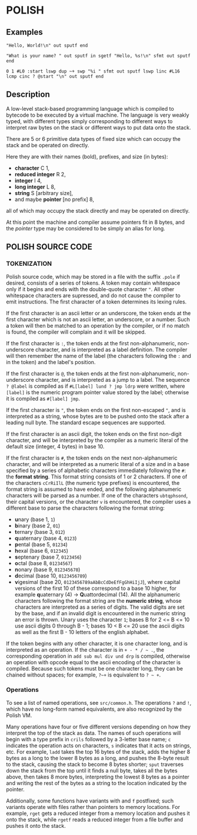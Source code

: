 # POLISH

## Examples

`"Hello, World!\n" out sputf end`

`"What is your name? " out sputf in sgetf
"Hello, %s!\n" sfmt out sputf end`

`0 1 #L0
:start
  lswp dup ~+ swp
  "%i " sfmt out sputf
  lswp linc
  #L16 lcmp cinc
? @start
"\n" out sputf
end`

## Description

A low-level stack-based programming language which is compiled to bytecode
to be executed by a virtual machine. The language is very weakly typed,
with different types simply corresponding to different ways to interpret
raw bytes on the stack or different ways to put data onto the stack.

There are 5 or 6 primitive data types of fixed size which can occupy the stack
and be operated on directly.

Here they are with their names (bold), prefixes, and size (in bytes):
* **character** C 1,
* **reduced integer** R 2,
* **integer** I 4,
* **long integer** L 8,
* **string** S [arbitrary size],
* and maybe **pointer** [no prefix] 8,

all of which may occupy the stack directly and may be operated on directly.

At this point the machine and compiler assume pointers fit in 8 bytes,
and the *pointer* type may be considered to be simply an alias for long.

## POLISH SOURCE CODE

### TOKENIZATION

Polish source code, which may be stored in a file with the suffix
`.pole` if desired, consists of a series of tokens.
A token may contain whitespace only if it begins and ends with the double-quote
character `"`. All other whitespace characters are supressed, and do not cause
the compiler to emit instructions.
The first character of a token determines its lexing rules.

If the first character is an ascii letter or an underscore, the token ends at the
first character which is not an ascii letter, an underscore, or a number.
Such a token will then be matched to an operation by the compiler, or if no
match is found, the compiler will complain and it will be skipped.

If the first character is `:`, the token ends at the first non-alphanumeric,
non-underscore character, and is interpreted as a label definition.
The compiler will then remember the name of the label
(the characters following the `:` and in the token) and the label's position.

If the first character is `@`, the token ends at the first non-alphanumeric,
non-underscore character, and is interpreted as a jump to a label.
The sequence `? @label` is compiled as if `#L[label] lund ? jmp ldrp`
were written, where `[label]` is the numeric program pointer
value stored by the label; otherwise it is compiled as `#[label] jmp`.

If the first character is `"`, the token ends on the first non-escaped `"`,
and is interpreted as a string, whose bytes are to be pushed onto the stack
after a leading null byte. The standard escape sequences are supported.

If the first character is an ascii digit, the token ends on the first non-digit
character, and will be interpreted by the compiler as a numeric literal of the
default size (integer, 4 bytes) in base 10.

If the first character is `#`, the token ends on the next non-alphanumeric
character, and will be interpreted as a numeric literal of a size and in a base
specified by a series of alphabetic characters immediately following the `#`:
the **format string**. This format string consists of 1 or 2 characters.
If one of the characters `cCrRiIlL`
(the numeric type prefixes) is encountered, the format string is assumed to
have ended, and the following alphanumeric characters will be parsed as a number.
If one of the characters `ubtqphsond`, their capital versions, or the character
`v` is encountered, the compiler uses a different base to parse the characters
following the format string:
* **u**nary (base 1, `1`)
* **b**inary (base 2, `01`)
* **t**ernary (base 3, `012`)
* **q**uaternary (base 4, `0123`)
* **p**ental (base 5, `01234`)
* **h**exal (base 6, `012345`)
* **s**eptenary (base 7, `0123456`)
* **o**ctal (base 8, `01234567`)
* **n**onary (base 9, `012345678`)
* **d**ecimal (base 10, `0123456789`)
* **v**igesimal (base 20, `0123456789aAbBcCdDeEfFgGhHiIjJ`),
where capital versions of the first 10 of these correspond to a base 10 higher, for example **q**uaternary (4) -> **Q**uattordecimal (14).
All the alphanumeric characters following the format string are the **numeric string**,
whose characters are interpreted as a series of digits.
The valid digits are set by the base, and if an invalid digit is
encountered in the numeric string an error is thrown.
Unary uses the character `1`; bases B for 2 <= B <= 10 use ascii
digits 0 through B - 1; bases 10 < B <= 20 use the ascii digits as
well as the first B - 10 letters of the english alphabet.

If the token begins with any other character, it is one character long,
and is interpreted as an operation. If the character is in `+ - * / ~ .`,
the corresponding operation in `add sub mul div und drp` is compiled,
otherwise an operation with opcode equal to the ascii encoding of the character
is compiled. Because such tokens must be one character long,
they can be chained without spaces; for example, `?~+` is equivalent to `? ~ +`.

### Operations

To see a list of named operations, see `src/common.h`.
The operations `?` and `!`, which have no long-form named equivalents,
are also recognized by the Polish VM.

Many operations have four or five different versions depending on how they
interpret the top of the stack as data.
The names of such operations will begin with a type prefix in `crils`
followed by a 3-letter base name;
`c` indicates the operation acts on characters,
`s` indicates that it acts on strings, etc.
For example, `ladd` takes the top 16 bytes of the stack,
adds the higher 8 bytes as a long to the lower 8 bytes as a long,
and pushes the 8-byte result to the stack,
causing the stack to become 8 bytes shorter;
`sput` traverses down the stack from the top until it finds a null byte,
takes all the bytes above, then takes 8 more bytes,
interpreting the lowest 8 bytes as a pointer and writing the rest of the
bytes as a string to the location indicated by the pointer.

Additionally, some functions have variants with and `f` postfixed;
such variants operate with files rather than pointers to memory locations.
For example, `rget` gets a reduced integer from a memory location
and pushes it onto the stack, while `rgetf` reads a reduced integer
from a file buffer and pushes it onto the stack.
